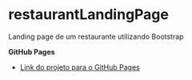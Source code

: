 ﻿# restaurantLandingPage

Landing page de um restaurante utilizando Bootstrap

**GitHub Pages**

- [Link do projeto para o GitHub Pages](https://sergioj1123.github.io/restaurantLandingPage/)
